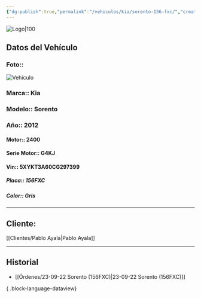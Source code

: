 ```yaml
---
{"dg-publish":true,"permalink":"/vehiculos/kia/sorento-156-fxc/","created":"","updated":""}
---
```


![Logo|100](http://drive.google.com/uc?export=view&id=137fl3TIZ0-PU8b-Pt0bsjclwHub_u78G)

## Datos del Vehículo 
### Foto:: 
![Vehículo](http://drive.google.com/uc?export=view&id=1e-Gt49qN0VifpkzPYz8XGQp7L-ZymaqL)

### Marca:: Kia 
### Modelo:: Sorento
### Año:: 2012
#### Motor:: 2400
#### Serie Motor:: G4KJ
#### Vin:: 5XYKT3A60CG297399
##### Placa:: 156FXC
##### Color:: Gris
---

## Cliente:

[[Clientes/Pablo Ayala\|Pablo Ayala]]

---

## Historial

- [[Órdenes/23-09-22 Sorento (156FXC)\|23-09-22 Sorento (156FXC)]]

{ .block-language-dataview} 
